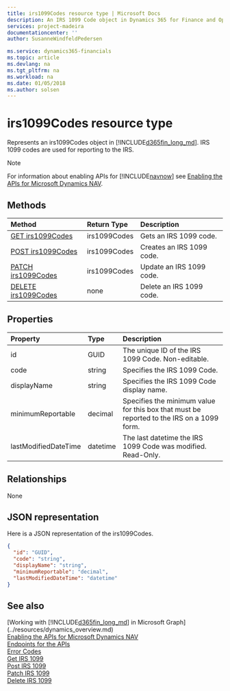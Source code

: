 ```yaml
---
title: irs1099Codes resource type | Microsoft Docs
description: An IRS 1099 Code object in Dynamics 365 for Finance and Operations, Business edition.
services: project-madeira
documentationcenter: ''
author: SusanneWindfeldPedersen

ms.service: dynamics365-financials
ms.topic: article
ms.devlang: na
ms.tgt_pltfrm: na
ms.workload: na
ms.date: 01/05/2018
ms.author: solsen
---
```


# irs1099Codes resource type
Represents an irs1099Codes object in [!INCLUDE[d365fin_long_md](../../includes/d365fin_long_md.md)]. IRS 1099 codes are used for reporting to the IRS.

> [!NOTE]  
> For information about enabling APIs for [!INCLUDE[navnow](../../includes/navnow_md.md)] see [Enabling the APIs for Microsoft Dynamics NAV](../../enabling-apis-for-dynamics-nav.md).

## Methods

| Method                                                 | Return Type|Description            |
|:-------------------------------------------------------|:-----------|:----------------------|
|[GET irs1099Codes](../api/dynamics_irs1099_get.md)      |irs1099Codes|Gets an IRS 1099 code. |
|[POST irs1099Codes](../api/dynamics_create_irs1099.md)  |irs1099Codes|Creates an IRS 1099 code.|
|[PATCH irs1099Codes](../api/dynamics_irs1099_update.md) |irs1099Codes|Update an IRS 1099 code.|
|[DELETE irs1099Codes](../api/dynamics_irs1099_delete.md)|none        |Delete an IRS 1099 code.|

## Properties
| Property	         | Type 	|Description                                      |
|:-------------------|:-------|:------------------------------------------------|
|id                  |GUID    |The unique ID of the IRS 1099 Code. Non-editable.|
|code                |string  |Specifies the IRS 1099 Code.                     |
|displayName         |string  |Specifies the IRS 1099 Code display name.        |
|minimumReportable   |decimal |Specifies the minimum value for this box that must be reported to the IRS on a 1099 form.|
|lastModifiedDateTime|datetime|The last datetime the IRS 1099 Code was modified. Read-Only.|  


## Relationships
None

## JSON representation

Here is a JSON representation of the irs1099Codes.


```json
{
  "id": "GUID",
  "code": "string",
  "displayName": "string",
  "minimumReportable": "decimal",
  "lastModifiedDateTime": "datetime"
}

```

## See also
[Working with [!INCLUDE[d365fin_long_md](../../includes/d365fin_long_md.md)] in Microsoft Graph](../resources/dynamics_overview.md)  
[Enabling the APIs for Microsoft Dynamics NAV](../../enabling-apis-for-dynamics-nav.md)  
[Endpoints for the APIs](../../endpoints-apis-for-dynamics.md)  
[Error Codes](../dynamics_error_codes.md)  
[Get IRS 1099](../api/dynamics_irs1099_get.md)  
[Post IRS 1099](../api/dynamics_create_irs1099.md)  
[Patch IRS 1099](../api/dynamics_irs1099_update.md)  
[Delete IRS 1099](../api/dynamics_irs1099_delete.md)  